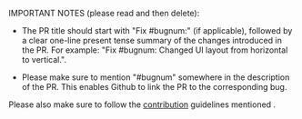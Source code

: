 IMPORTANT NOTES (please read and then delete):

* The PR title should start with "Fix #bugnum:" (if applicable), followed by a clear one-line present tense summary of the changes introduced in the PR. For example: "Fix #bugnum: Changed UI layout from horizontal to vertical.".

* Please make sure to mention "#bugnum" somewhere in the description of the PR. This enables Github to link the PR to the corresponding bug.

Please also make sure to follow the [contribution](https://github.com/Cloud-CV/Fabrik/blob/master/.github/CONTRIBUTING.md) guidelines mentioned .
